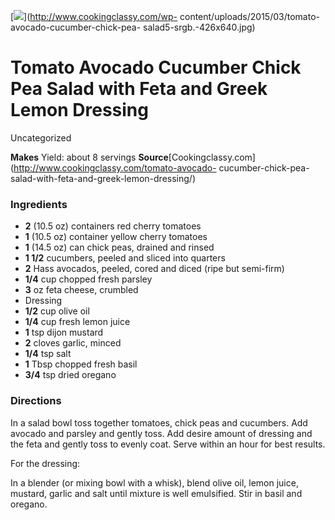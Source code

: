 ﻿

[![](../Images/5317b996-efca-4eee-83d9-943b3d0f759e.jpg)](http://www.cookingclassy.com/wp-
content/uploads/2015/03/tomato-avocado-cucumber-chick-pea-
salad5-srgb.-426x640.jpg)

#  Tomato Avocado Cucumber Chick Pea Salad with Feta and Greek Lemon Dressing

Uncategorized

 **Makes** Yield: about 8 servings
**Source**[Cookingclassy.com](http://www.cookingclassy.com/tomato-avocado-
cucumber-chick-pea-salad-with-feta-and-greek-lemon-dressing/)

###  Ingredients

  * **2** (10.5 oz) containers red cherry tomatoes
  *  **1** (10.5 oz) container yellow cherry tomatoes
  *  **1** (14.5 oz) can chick peas, drained and rinsed
  *  **1 1/2** cucumbers, peeled and sliced into quarters
  *  **2** Hass avocados, peeled, cored and diced (ripe but semi-firm)
  *  **1/4** cup chopped fresh parsley
  *  **3** oz feta cheese, crumbled
  * Dressing
  *  **1/2** cup olive oil
  *  **1/4** cup fresh lemon juice
  *  **1** tsp dijon mustard
  *  **2** cloves garlic, minced
  *  **1/4** tsp salt
  *  **1** Tbsp chopped fresh basil
  *  **3/4** tsp dried oregano

###  Directions

In a salad bowl toss together tomatoes, chick peas and cucumbers. Add avocado
and parsley and gently toss. Add desire amount of dressing and the feta and
gently toss to evenly coat. Serve within an hour for best results.

For the dressing:

In a blender (or mixing bowl with a whisk), blend olive oil, lemon juice,
mustard, garlic and salt until mixture is well emulsified. Stir in basil and
oregano.


